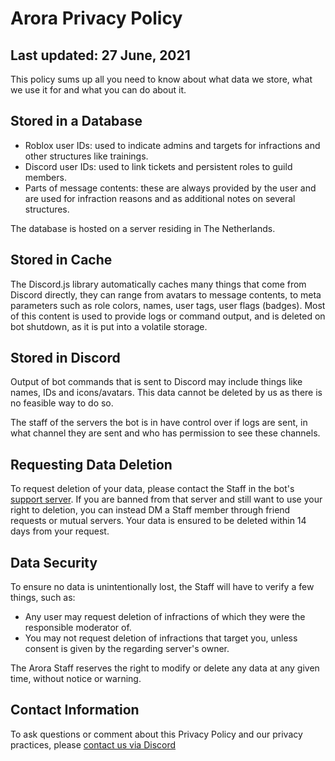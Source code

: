 # Arora Privacy Policy

## Last updated: 27 June, 2021

This policy sums up all you need to know about what data we store, what we use 
it for and what you can do about it.

## Stored in a Database

- Roblox user IDs: used to indicate admins and targets for infractions and other
  structures like trainings.
- Discord user IDs: used to link tickets and persistent roles to guild members.
- Parts of message contents: these are always provided by the user and are used 
  for infraction reasons and as additional notes on several structures.

The database is hosted on a server residing in The Netherlands.

## Stored in Cache

The Discord.js library automatically caches many things that come from Discord 
directly, they can range from avatars to message contents, to meta parameters 
such as role colors, names, user tags, user flags (badges). Most of this content
is used to provide logs or command output, and is deleted on bot shutdown, as it
is put into a volatile storage.

## Stored in Discord

Output of bot commands that is sent to Discord may include things like names, 
IDs and icons/avatars. This data cannot be deleted by us as there is no feasible
way to do so.

The staff of the servers the bot is in have control over if logs are sent, in
what channel they are sent and who has permission to see these channels.

## Requesting Data Deletion

To request deletion of your data, please contact the Staff in the bot's 
[support server][1]. If you are banned from that server and still want to use 
your right to deletion, you can instead DM a Staff member through friend 
requests or mutual servers. Your data is ensured to be deleted within 14 days 
from your request.

## Data Security

To ensure no data is unintentionally lost, the Staff will have to verify a few 
things, such as:
- Any user may request deletion of infractions of which they were the 
  responsible moderator of.
- You may not request deletion of infractions that target you, unless consent is
  given by the regarding server's owner.

The Arora Staff reserves the right to modify or delete any data at any given 
time, without notice or warning.

## Contact Information

To ask questions or comment about this Privacy Policy and our privacy practices,
please [contact us via Discord][1]

[1]: https://discord.gg/tJFNC5Y
